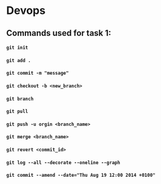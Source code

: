 # Devops
## Commands used for task 1:  
#### `git init`
#### `git add .`
#### `git commit -m "message"`
#### `git checkout -b <new_branch>`
#### `git branch`
#### `git pull`
#### `git push -u orgin <branch_name>`
#### `git merge <branch_name>`
#### `git revert <commit_id>`
#### `git log --all --decorate --oneline --graph`
#### `git commit --amend --date="Thu Aug 19 12:00 2014 +0100"`
